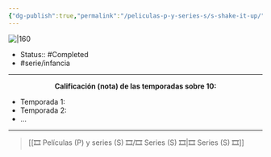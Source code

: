 ```yaml
---
{"dg-publish":true,"permalink":"/peliculas-p-y-series-s/s-shake-it-up/"}
---
```



![|160](https://m.media-amazon.com/images/M/MV5BZjFmMDdlNzYtZjlmNS00YzMyLThlYWQtMDczN2QwOWVjMmI3XkEyXkFqcGdeQXVyMTIwMjY0NjQz._V1_SX300.jpg)

- Status:: #Completed 
- #serie/infancia 

---

**<center>Calificación (nota) de las temporadas sobre 10:</center>**

- Temporada 1: 
- Temporada 2: 
- ...

---

> [[🎞️ Películas (P) y series (S) 🎞️/🎞️ Series (S) 🎞️\|🎞️ Series (S) 🎞️]]